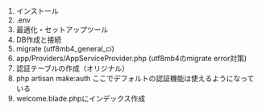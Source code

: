 1. インストール
1. .env
1. 最適化・セットアップツール
1. DB作成と接続
1. migrate (utf8mb4_general_ci)
1. app/Providers/AppServiceProvider.php (utf8mb4のmigrate error対策)
1. 認証テーブルの作成（オリジナル）
1. php artisan make:auth ここでデフォルトの認証機能は使えるようになっている
1. welcome.blade.phpにインデックス作成